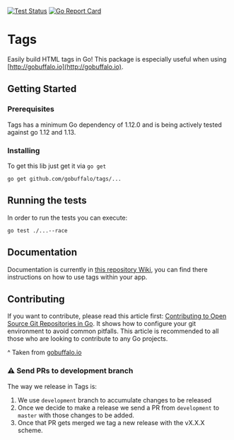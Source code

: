  [![Test Status](https://github.com/gobuffalo/tags/workflows/Tests/badge.svg)](https://github.com/gobuffalo/tags/actions)
 [![Go Report Card](https://goreportcard.com/badge/github.com/gobuffalo/tags)](https://goreportcard.com/report/github.com/gobuffalo/tags)

# Tags

Easily build HTML tags in Go! This package is especially useful when using [http://gobuffalo.io](http://gobuffalo.io).

## Getting Started
### Prerequisites

Tags has a minimum Go dependency of 1.12.0 and is being actively tested against go 1.12 and 1.13.

### Installing

To get this lib just get it via `go get`

```
go get github.com/gobuffalo/tags/...
```
## Running the tests

In order to run the tests you can execute:

```
go test ./...--race
```
## Documentation

Documentation is currently in [this repository Wiki](https://github.com/gobuffalo/tags/wiki), you can find there instructions on how to use tags within your app.

## Contributing

If you want to contribute, please read this article first: [Contributing to Open Source Git Repositories in Go](https://splice.com/blog/contributing-open-source-git-repositories-go/). It shows how to configure your git environment to avoid common pitfalls. This article is recommended to all those who are looking to contribute to any Go projects.

^ Taken from [gobuffalo.io](https://https://gobuffalo.io/docs/contributing)

### ⚠️ Send PRs to development branch

The way we release in Tags is:

1. We use `development` branch to accumulate changes to be released 
2. Once we decide to make a release we send a PR from `development` to `master` with those changes to be added.
3. Once that PR gets merged we tag a new release with the vX.X.X scheme.
